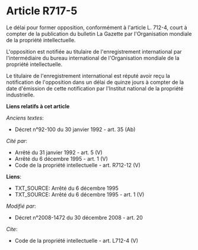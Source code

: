 # Article R717-5

Le délai pour former opposition, conformément à l'article L. 712-4, court à compter de la publication du bulletin La Gazette
par l'Organisation mondiale de la propriété intellectuelle. 

L'opposition est notifiée au titulaire de l'enregistrement international par l'intermédiaire du bureau international de
l'Organisation mondiale de la propriété intellectuelle. 

Le titulaire de l'enregistrement international est réputé avoir reçu la notification de l'opposition dans un délai de quinze
jours à compter de la date d'émission de cette notification par l'Institut national de la propriété industrielle.

**Liens relatifs à cet article**

_Anciens textes_:

  - Décret n°92-100 du 30 janvier 1992 - art. 35 (Ab)

_Cité par_:

  - Arrêté du 31 janvier 1992 - art. 5 (V)
  - Arrêté du 6 décembre 1995 - art. 1 (V)
  - Code de la propriété intellectuelle - art. R712-12 (V)

**Liens**:

  - TXT_SOURCE: Arrêté du 6 décembre 1995
  - TXT_SOURCE: Arrêté du 6 décembre 1995 - art. 1 (V)

_Modifié par_:

  - Décret n°2008-1472 du 30 décembre 2008 - art. 20

_Cite_:

  - Code de la propriété intellectuelle - art. L712-4 (V)
